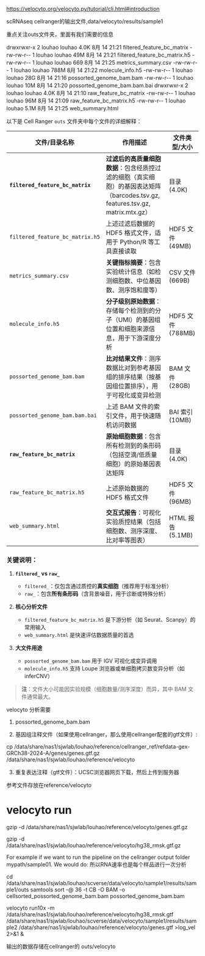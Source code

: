 https://velocyto.org/velocyto.py/tutorial/cli.html#introduction

scRNAseq cellranger的输出文件,data/velocyto/results/sample1

重点关注outs文件夹，里面有我们需要的信息

drwxrwxr-x 2 louhao louhao 4.0K  8月 14 21:21 filtered_feature_bc_matrix
-rw-rw-r-- 1 louhao louhao  49M  8月 14 21:21 filtered_feature_bc_matrix.h5
-rw-rw-r-- 1 louhao louhao  669  8月 14 21:25 metrics_summary.csv
-rw-rw-r-- 1 louhao louhao 788M  8月 14 21:22 molecule_info.h5
-rw-rw-r-- 1 louhao louhao  28G  8月 14 21:16 possorted_genome_bam.bam
-rw-rw-r-- 1 louhao louhao  10M  8月 14 21:20 possorted_genome_bam.bam.bai
drwxrwxr-x 2 louhao louhao 4.0K  8月 14 21:10 raw_feature_bc_matrix
-rw-rw-r-- 1 louhao louhao  96M  8月 14 21:09 raw_feature_bc_matrix.h5
-rw-rw-r-- 1 louhao louhao 5.1M  8月 14 21:25 web_summary.html

以下是 Cell Ranger `outs` 文件夹中每个文件的详细解释：

| 文件/目录名称                     | 作用描述                                                                 | 文件类型/大小       |
|----------------------------------|--------------------------------------------------------------------------|--------------------|
| **`filtered_feature_bc_matrix`** | **过滤后的高质量细胞数据**：包含经质控过滤的细胞（真实细胞）的基因表达矩阵（barcodes.tsv.gz, features.tsv.gz, matrix.mtx.gz） | 目录 (4.0K)       |
| `filtered_feature_bc_matrix.h5`  | 上述过滤后数据的 HDF5 格式文件，适用于 Python/R 等工具直接读取                  | HDF5 文件 (49MB)   |
| `metrics_summary.csv`            | **关键指标摘要**：包含实验统计信息（如检测细胞数、中位基因数、测序饱和度等）         | CSV 文件 (669B)    |
| `molecule_info.h5`               | **分子级别原始数据**：存储每个检测到的分子（UMI）的基因组位置和细胞来源信息，用于下游深度分析 | HDF5 文件 (788MB)  |
| `possorted_genome_bam.bam`       | **比对结果文件**：测序数据比对到参考基因组的排序结果（按基因组位置排序），用于可视化或变异检测 | BAM 文件 (28GB)    |
| `possorted_genome_bam.bam.bai`   | 上述 BAM 文件的索引文件，用于快速随机访问数据                                    | BAI 索引 (10MB)    |
| **`raw_feature_bc_matrix`**      | **原始细胞数据**：包含所有检测到的条形码（包括空滴/低质量细胞）的原始基因表达矩阵      | 目录 (4.0K)       |
| `raw_feature_bc_matrix.h5`       | 上述原始数据的 HDF5 格式文件                                                  | HDF5 文件 (96MB)   |
| `web_summary.html`               | **交互式报告**：可视化实验质控结果（包括细胞数、测序深度、比对率等图表）             | HTML 报告 (5.1MB) |

### 关键说明：
1. **`filtered_` vs `raw_`**  
   - `filtered_`：仅包含通过质控的**真实细胞**（推荐用于标准分析）
   - `raw_`：包含**所有条形码**（含背景噪音，用于诊断或特殊分析）

2. **核心分析文件**  
   - `filtered_feature_bc_matrix.h5` 是下游分析（如 Seurat、Scanpy）的常用输入
   - `web_summary.html` 是快速评估数据质量的首选

3. **大文件用途**  
   - `possorted_genome_bam.bam` 用于 IGV 可视化或变异调用
   - `molecule_info.h5` 支持 Loupe 浏览器或单细胞拷贝数变异分析（如 inferCNV）

> **注**：文件大小可能因实验规模（细胞数量/测序深度）而异，其中 BAM 文件通常最大。


velocyto 分析需要
1. possorted_genome_bam.bam

2. 基因组注释文件（如果使用cellranger，那么使用cellranger配套的gtf文件）:

cp /data/share/nas1/sjwlab/louhao/reference/cellranger_ref/refdata-gex-GRCh38-2024-A/genes/genes.gtf.gz /data/share/nas1/sjwlab/louhao/reference/velocyto

3. 重复表达注释（gtf文件）：UCSC浏览器网页下载，然后上传到服务器

参考文件存放在reference/velocyto


# velocyto run

gzip -d /data/share/nas1/sjwlab/louhao/reference/velocyto/genes.gtf.gz

gzip -d /data/share/nas1/sjwlab/louhao/reference/velocyto/hg38_rmsk.gtf.gz

For example if we want to run the pipeline on the cellranger output folder mypath/sample01. We would do:
所以RNA速率也是每个样品进行一次分析

cd /data/share/nas1/sjwlab/louhao/scverse/data/velocyto/sample1/results/sample1/outs
samtools sort -@ 36 -t CB -O BAM -o cellsorted_possorted_genome_bam.bam possorted_genome_bam.bam

velocyto run10x -m /data/share/nas1/sjwlab/louhao/reference/velocyto/hg38_rmsk.gtf /data/share/nas1/sjwlab/louhao/scverse/data/velocyto/sample1/results/sample2 /data/share/nas1/sjwlab/louhao/reference/velocyto/genes.gtf >log_vel 2>&1 &

输出的数据存储在cellranger的 outs/velocyto
